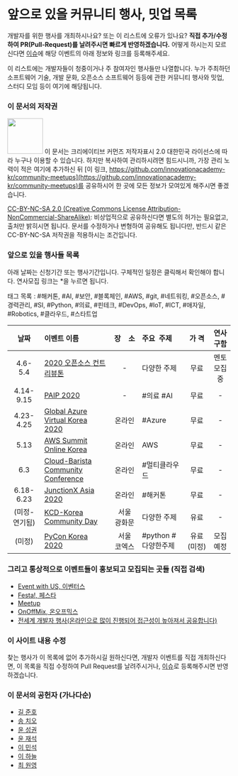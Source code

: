# 앞으로 있을 커뮤니티 행사, 밋업 목록

개발자를 위한 행사를 개최하시나요? 또는 이 리스트에 오류가 있나요?
**직접 추가/수정하여 PR(Pull-Request)를 날려주시면 빠르게 반영하겠습니다.**
어떻게 하시는지 모르신다면 [이슈](https://github.com/innovationacademy-kr/community-meetups/issues)에 해당 이벤트의 아래 정보와 링크를 등록해주세요.

이 리스트에는 개발자들이 청중이거나 주 참여자인 행사들만 나열합니다.
누가 주최하던 소프트웨어 기술, 개발 문화, 오픈소스 소프트웨어 등등에 관한 커뮤니티 행사와 밋업, 스터디 모임 등이 여기에 해당됩니다.

### 이 문서의 저작권
<img src="https://mirrors.creativecommons.org/presskit/buttons/88x31/png/by-nc-sa.png" width="80px"></img>
이 문서는 크리에이티브 커먼즈 저작자표시 2.0 대한민국 라이선스에 따라
누구나 이용할 수 있습니다. 하지만 복사하여 관리하시려면 힘드시니까,
가장 관리 노력이 적은 여기에 추가하신 뒤 [이 링크, https://github.com/innovationacademy-kr/community-meetups](https://github.com/innovationacademy-kr/community-meetups)를
공유하시어 한 곳에 모든 정보가 모여있게 해주시면 좋겠습니다.

[CC-BY-NC-SA 2.0 (Creative Commons License Attribution-NonCommercial-ShareAlike)](https://creativecommons.org/licenses/by-nc-sa/2.0/):
비상업적으로 공유하신다면 별도의 허가는 필요없고, 출처만 밝히시면 됩니다.
문서를 수정하거나 변형하여 공유해도 됩니다만, 반드시 같은 CC-BY-NC-SA
저작권을 적용하시는 조건입니다.

### 앞으로 있을 행사들 목록

아래 날짜는 신청기간 또는 행사기간입니다. 구체적인 일정은 클릭해서 확인해야 합니다. 연사모집 링크는 \*을 누르면 됩니다.  

태그 목록 : #해커톤, #AI, #보안, #블록체인, #AWS, #git, #네트워킹, #오픈소스, #경력관리, #SI, #Python, #의료, #핀테크, #DevOps, #IoT, #ICT, #애자일, #Robotics, #클라우드, #스타트업

| 날짜 | 이벤트&nbsp;이름 | 장&nbsp;&nbsp;&nbsp;&nbsp;소 | 주요&nbsp;&nbsp;주제 | 가&nbsp;격 | 연사</br>구함 |
| :-: | :- | :-: | :- | :-: | :-: |
| 4.6-5.4 | [2020 오픈소스 컨트리뷰톤](https://bit.ly/3bXJ9at) | - | 다양한 주제 | 무료 | 멘토모집중 |
| 4.14-9.15 | [PAIP 2020](https://paip2020.grand-challenge.org/) | - | #의료 #AI | 무료 | - |
| 4.23-4.25 | [Global Azure Virtual Korea 2020](https://github.com/krazure/gab2020kr/projects/1) | 온라인 | #Azure | 무료 | - |
| 5.13 | [AWS Summit Online Korea](https://aws.amazon.com/ko/events/summits/online/korea/?sc_channel=em&sc_campaign=apac_field_t1_aws-summit-online-korea_20200513&sc_publisher=aws&sc_medium=em_&sc_content=event_ev_summit&sc_country=mult&sc_geo=mult&sc_category=mult&sc_outcome=event&trkCampaign=aws-online-summit&trk=em_summit_online_conf&mkt_tok=eyJpIjoiTm1RME1qazBOR00zT1RVNCIsInQiOiJTaWFTNHIrVTRMcktCa3RMQ0Z6YjAwYU8zbkNxUkx1YldaaEdUT0l4VitMakdKWTlqWUdDSzlnaldKbW9pdXFKeTlSMkNaeitRYVBnXC9ON25ycFdTWkFOZ2htK2JSWXR6VUp0ZXRCVFVTbk1oMVBhazFhaGhvN09zTjlQcWF6K2U3UnltbXlmZDZCMGZXT3Vpdzc5cndRPT0ifQ%3D%3D) | 온라인 | AWS | 무료 | - |
| 6.3 | [Cloud-Barista Community Conference](http://www.allshowtv.com/detail.html?idx=199) | 온라인 | #멀티클라우드 | 무료 | - |
| 6.18-6.23 | [JunctionX Asia 2020](https://app.hackjunction.com/events/junctionx-asia) | 온라인 | #해커톤 | 무료 | - |
| (미정-연기됨) | [KCD-Korea Community Day](https://festa.io/events/909) | 서울</br>광화문 | 다양한 주제 | 유료 | - |
| (미정) | [PyCon Korea 2020](https://www.pycon.kr/) | 서울</br>코엑스 | #python #다양한주제 | 유료(미정) | 모집예정 |

### 그리고 통상적으로 이벤트들이 홍보되고 모집되는 곳들 (직접 검색)

 * [Event with US, 이벤터스](https://event-us.kr/)
 * [Festa!, 페스타](https://festa.io/)
 * [Meetup](https://www.meetup.com/ko-KR/)
 * [OnOffMix, 온오프믹스](https://www.onoffmix.com)
 * [전세계 개발자 행사(온라인으로 많이 진행되어 접근성이 높아져서 공유합니다)](https://dev.events/)

### 이 사이트 내용 수정

찾는 행사가 이 목록에 없어 추가하시길 원하신다면, 개발자 이벤트를 직접 개최하신다면,
이 목록을 직접 수정하여 Pull Request를 날려주시거나, [이슈](https://github.com/innovationacademy-kr/community-meetups/issues)로 등록해주시면 반영하겠습니다.

### 이 문서의 공헌자 (가나다순)

* [길 준호](mailto:appleceo@kakao.com)
* [송 치오](mailto:ghsehr1@gmail.com)
* [윤 성권](mailto:keyakoto@gmail.com)
* [윤 재석](mailto:yjaeseok@gmail.com)
* [이 민석](mailto:ykhl1itj@gmail.com)
* [이 하늘](mailto:lee.haneul@gmail.com)
* [최 원영](https://blog.voidmainvoid.net/)
